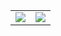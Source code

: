 <table>
  <tbody>
    <td>
<img src="https://github-readme-stats.vercel.app/api/top-langs/?username=jwallet&langs_count=5&hide_border=true&hide_title=true" />
    </td>
    <td>
<img src="https://github-readme-stats.vercel.app/api?username=jwallet&show_icons=true&hide_border=true&line_height=35&hide_title=true" />
    </td>
  </tbody>
</table>

